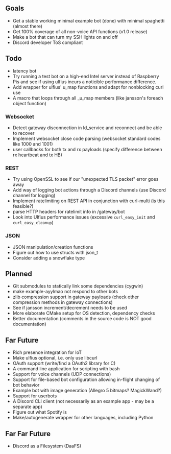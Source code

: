 ## Goals
* Get a stable working minimal example bot (done) with minimal spaghetti (almost there)
* Get 100% coverage of all non-voice API functions (v1.0 release)
* Make a bot that can turn my SSH lights on and off
* Discord developer ToS compliant

## Todo
* latency bot
* Try running a test bot on a high-end Intel server instead of Raspberry Pis and see if using ulfius incurs a noticible 
performance difference. 
* Add wrapper for ulfius' u_map functions and adapt for nonblocking curl use
* A macro that loops through all _u_map members (like jansson's foreach object function)

### Websocket
* Detect gateway disconnection in ld_service and reconnect and be able to recover
* Implement websocket close code parsing (websocket standard codes like 1000 and 1001)
* user callbacks for both tx and rx payloads (specify difference between rx heartbeat and tx HB)

### REST
* Try using OpenSSL to see if our "unexpected TLS packet" error goes away
* Add way of logging bot actions through a Discord channels (use Discord channel for logging)
* Implement ratelimiting on REST API in conjunction with curl-multi (is this feasible?)
* parse HTTP headers for ratelimit info in /gateway/bot
* Look into Ulfius performance issues (excessive ``curl_easy_init`` and ``curl_easy_cleanup``)

### JSON
* JSON manipulation/creation functions
* Figure out how to use structs with json_t
* Consider adding a snowflake type

## Planned
* Git submodules to statically link some dependencies (cygwin)
* make example-ayylmao not respond to other bots
* zlib compression support in gateway payloads (check other compression methods in gateway connections)
* See if jansson increment/decrement needs to be used
* More elaborate CMake setup for OS detection, dependency checks
* Better documentation (comments in the source code is NOT good documentation)

## Far Future
* Rich presence integration for IoT
* Make ulfius optional, i.e. only use libcurl
* OAuth support (write/find a OAuth2 library for C)
* A command line application for scripting with bash
* Support for voice channels (UDP connections)
* Support for file-based bot configuration allowing in-flight changing of bot behavior
* Example bot with image generation (Allegro 5 bitmaps? MagickWand?)
* Support for userbots
* A Discord CLI client (not necessarily as an example app - may be a separate app)
* Figure out what Spotify is
* Make/autogenerate wrapper for other languages, including Python

## Far Far Future
* Discord as a Filesystem (DaaFS)